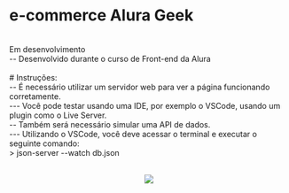 # e-commerce Alura Geek<br>
<br>
Em desenvolvimento<br>
-- Desenvolvido durante o curso de Front-end da Alura<br>
<br>
# Instruções:<br>
-- É necessário utilizar um servidor web para ver a página funcionando corretamente.<br>
--- Você pode testar usando uma IDE, por exemplo o VSCode, usando um plugin como o Live Server.<br>
-- Também será necessário simular uma API de dados.<br>
--- Utilizando o VSCode, você deve acessar o terminal e executar o seguinte comando:<br>
> json-server --watch db.json<br>
<br>
<p align="center">
  <img  src="https://github.com/szalbuque/ecommercealurageek/blob/dcd15be07bdb7cfc8c405655e5afe232b51eb5f9/assets/ecommerce.gif"
</p>
